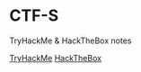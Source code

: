 # CTF-S
 TryHackMe & HackTheBox notes 
 
 [TryHackMe](https://tryhackme.com/p/02867)
 [HackTheBox](https://app.hackthebox.com/profile/267772)
